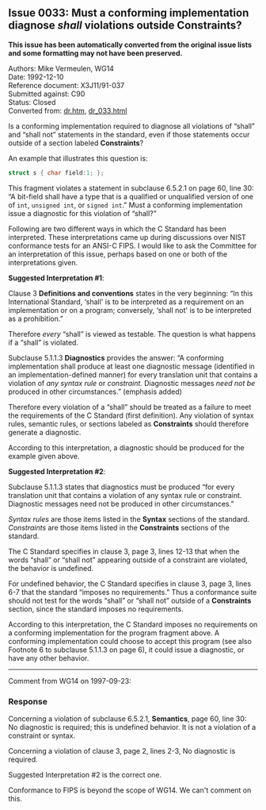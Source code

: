 ## Issue 0033: Must a conforming implementation diagnose *shall* violations outside **Constraints**?

**This issue has been automatically converted from the original issue lists and some formatting may not have been preserved.**

Authors: Mike Vermeulen, WG14  
Date: 1992-12-10  
Reference document: X3J11/91-037  
Submitted against: C90  
Status: Closed  
Converted from: [dr.htm](https://www.open-std.org/jtc1/sc22/wg14/www/docs/dr.htm), [dr_033.html](https://www.open-std.org/jtc1/sc22/wg14/www/docs/dr_033.html)

Is a conforming implementation required to diagnose all violations of “shall”
and “shall not” statements in the standard, even if those statements occur
outside of a section labeled **Constraints**?

An example that illustrates this question is:

```c
struct s { char field:1; };
```

This fragment violates a statement in subclause 6.5.2.1 on page 60, line 30: “A
bit-field shall have a type that is a qualified or unqualified version of one of
`int`, `unsigned int`, or `signed int`.” Must a conforming implementation issue
a diagnostic for this violation of “shall?”

Following are two different ways in which the C Standard has been interpreted.
These interpretations came up during discussions over NIST conformance tests for
an ANSI-C FIPS. I would like to ask the Committee for an interpretation of this
issue, perhaps based on one or both of the interpretations given.

**Suggested Interpretation #1**:

Clause 3 **Definitions and conventions** states in the very beginning: “In this
International Standard, ‘shall' is to be interpreted as a requirement on an
implementation or on a program; conversely, ‘shall not' is to be interpreted as
a prohibition.”

Therefore *every* “shall” is viewed as testable. The question is what happens if
a “shall” is violated.

Subclause 5.1.1.3 **Diagnostics** provides the answer: “A conforming
implementation shall produce at least one diagnostic message (identified in an
implementation-defined manner) for every translation unit that contains a
violation of *any syntax rule* or *constraint.* Diagnostic messages *need not
be* produced in other circumstances.” (emphasis added)

Therefore every violation of a “shall” should be treated as a failure to meet
the requirements of the C Standard (first definition). Any violation of syntax
rules, semantic rules, or sections labeled as **Constraints** should therefore
generate a diagnostic.

According to this interpretation, a diagnostic should be produced for the
example given above.

**Suggested Interpretation #2**:

Subclause 5.1.1.3 states that diagnostics must be produced “for every
translation unit that contains a violation of any syntax rule or constraint.
Diagnostic messages need not be produced in other circumstances.”

*Syntax rules* are those items listed in the **Syntax** sections of the
standard. *Constraints* are those items listed in the **Constraints** sections
of the standard.

The C Standard specifies in clause 3, page 3, lines 12-13 that when the words
“shall” or “shall not” appearing outside of a constraint are violated, the
behavior is undefined.

For undefined behavior, the C Standard specifies in clause 3, page 3, lines 6-7
that the standard “imposes no requirements.” Thus a conformance suite should not
test for the words “shall” or “shall not” outside of a **Constraints** section,
since the standard imposes no requirements.

According to this interpretation, the C Standard imposes no requirements on a
conforming implementation for the program fragment above. A conforming
implementation could choose to accept this program (see also Footnote 6 to
subclause 5.1.1.3 on page 6), it could issue a diagnostic, or have any other
behavior.

---

Comment from WG14 on 1997-09-23:

### Response

Concerning a violation of subclause 6.5.2.1, **Semantics**, page 60, line 30: No
diagnostic is required; this is undefined behavior. It is not a violation of a
constraint or syntax.

Concerning a violation of clause 3, page 2, lines 2-3, No diagnostic is
required.

Suggested Interpretation #2 is the correct one.

Conformance to FIPS is beyond the scope of WG14. We can't comment on this.
